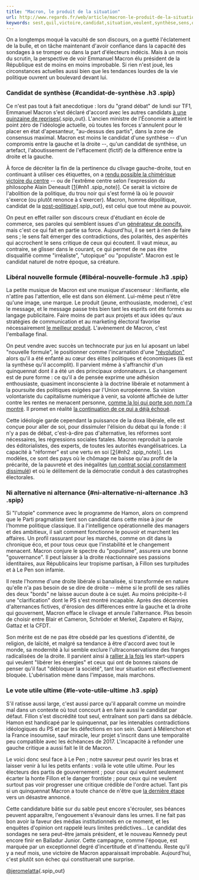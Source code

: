 ```yaml
---
title: "Macron, le produit de la situation"
url: http://www.regards.fr/web/article/macron-le-produit-de-la-situation
keywords: sest,quil,victoire,candidat,situation,veulent,synthèse,sens,quinquennat,produit,cest,macron
---
```

On a longtemps moqué la vacuité de son discours, on a guetté l'éclatement de la bulle, et on tâche maintenant d'avoir confiance dans la capacité des sondages à se tromper ou dans la part d'électeurs indécis. Mais à un mois du scrutin, la perspective de voir Emmanuel Macron élu président de la République est de moins en moins improbable. Si rien n'est joué, les circonstances actuelles aussi bien que les tendances lourdes de la vie politique ouvrent un boulevard devant lui.

### Candidat de synthèse {#candidat-de-synthèse .h3 .spip}

Ce n'est pas tout à fait anecdotique : lors du \"grand débat\" de lundi sur TF1, Emmanuel Macron s'est déclaré d'accord avec les autres candidats [à une quinzaine de reprises](https://twitter.com/LibeDesintox/status/844189698989932544){.spip_out}. L'ancien ministre de l'Économie a atteint le point zéro de l'idéologie actuelle, où toutes les forces s'annulent pour le placer en état d'apesanteur, \"au-dessus des partis\", dans la zone de consensus maximal. Macron est moins le candidat d'une synthèse -- d'un compromis entre la gauche et la droite --, qu'un candidat de synthèse, un artefact, l'aboutissement de l'effacement (fictif) de la différence entre la droite et la gauche.

À force de décréter la fin de la pertinence du clivage gauche-droite, tout en continuant à utiliser ces étiquettes, on a [rendu possible la chimérique victoire du centre](http://www.regards.fr/qui-veut-la-peau-de-roger-martelli/article/presidentielle-se-sortir-de-la-crise-politique) -- ou de l'extrême centre selon l'expression du philosophe Alain Deneault \[[1](/web/article/macron-le-produit-de-la-situation#nb1 "Lire l’entretien dans le prochain numéro de Regards."){#nh1 .spip_note}\]. Ce serait la victoire de l'abolition de la politique, du trou noir qui s'est formé là où le pouvoir s'exerce (ou plutôt renonce à s'exercer). Macron, homme dépolitique, candidat de la [post-politique](http://blog.mondediplo.net/2016-11-22-Politique-post-verite-ou-journalisme-post){.spip_out}, est celui que tout mène au pouvoir.

On peut en effet railler son discours creux d'étudiant en école de commerce, ses paroles qui semblent issues d'un [générateur de poncifs](http://www.regards.fr/web/article/macron-portrait-du-liquidateur), mais c'est ce qui fait en partie sa force. Aujourd'hui, il se sert à rien de faire sens ; le sens fait émerger des contradictions, des polarités, des aspérités qui accrochent le sens critique de ceux qui écoutent. Il vaut mieux, au contraire, se glisser dans le courant, ce qui permet de ne pas être disqualifié comme \"irréaliste\", \"utopique\" ou \"populiste\". Macron est le candidat naturel de notre époque, sa créature.

### Libéral nouvelle formule {#libéral-nouvelle-formule .h3 .spip}

La petite musique de Macron est une musique d'ascenseur : lénifiante, elle n'attire pas l'attention, elle est dans son élément. Lui-même peut n'être qu'une image, une marque. Le produit (jeune, enthousiaste, moderne), c'est le message, et le message passe très bien tant les esprits ont été formés au langage publicitaire. Faire moins de part aux projets et aux idées qu'aux stratégies de communication et au marketing électoral favorise nécessairement [le meilleur produit](http://www.regards.fr/web/article/macron-emballage-sous-vide). L'avènement de Macron, c'est l'emballage final.

On peut vendre avec succès un technocrate pur jus en lui aposant un label \"nouvelle formule\", le positionner comme l'incarnation d'une [\"révolution\"](http://www.regards.fr/je-vois-rouge-par-clementine/article/macron-la-revolution-dans-la-continuite) alors qu'il a été enfanté au cœur des élites politiques et économiques (là est la synthèse qu'il accomplit). Il parvient même à s'affranchir d'un quinquennat dont il a été un des principaux ordonnateurs. Le changement est de pure forme : ce qu'il a de pensée exprime une adhésion enthousiaste, quasiment inconsciente à la doctrine libérale et notamment à la poursuite des politiques exigées par l'Union européenne. Sa vision volontariste du capitalisme numérique à venir, sa volonté affichée de lutter contre les rentes ne menacent personne, [comme la loi qui porte son nom l'a montré](http://www.regards.fr/web/article/la-loi-macron-ou-comment-revenir). Il promet en réalité [la continuation de ce qui a déjà échoué](http://www.regards.fr/web/article/macron-derriere-les-formules-quel-projet-politique).

Cette idéologie garde cependant la puissance de la doxa libérale, elle est conçue pour aller de soi, pour dissimuler l'élision du débat qui la fonde : il n'y a pas de débat, c'est-à-dire pas d'alternative, les réformes sont nécessaires, les régressions sociales fatales. Macron reproduit la parole des éditorialistes, des experts, de toutes les autorités évangélisatrices. La capacité à \"réformer\" est une vertu en soi \[[2](/web/article/macron-le-produit-de-la-situation#nb2 "Ce qui l’avait conduit à saluer le courage de Margaret Thatcher –figure (...)"){#nh2 .spip_note}\]. Les modèles, ce sont des pays où le chômage ne baisse qu'au profit de la précarité, de la pauvreté et des inégalités ([un contrat social constamment dissimulé](http://www.regards.fr/web/article/contre-le-chomage-un-absurde-pacte)) et où le délitement de la démocratie conduit à des catastrophes électorales.

### Ni alternative ni alternance {#ni-alternative-ni-alternance .h3 .spip}

Si \"l'utopie\" commence avec le programme de Hamon, alors on comprend que le Parti pragmatiste tient son candidat dans cette mise à jour de l'homme politique classique. Il a l'intelligence opérationnelle des managers et des ambitieux, il sait comment fonctionne le pouvoir et marchent les affaires. Un profil rassurant pour les marchés, comme on dit dans la chronique éco, et pour tous ceux que l'instabilité et le changement menacent. Macron conjure le spectre du \"populisme\", assurera une bonne \"gouvernance\". Il peut laisser à la droite réactionnaire ses passions identitaires, aux Républicains leur tropisme partisan, à Fillon ses turpitudes et à Le Pen son infamie.

Il reste l'homme d'une droite libérale si banalisée, si transformée en nature qu'elle n'a pas besoin de se dire de droite -- même si le profil de ses ralliés des deux \"bords\" ne laisse aucun doute à ce sujet. Au moins précipite-t-il une \"clarification\" dont le PS s'est montré incapable. Après des décennies d'alternances fictives, d'érosion des différences entre la gauche et la droite qui gouvernent, Macron efface le clivage et annule l'alternance. Plus besoin de choisir entre Blair et Cameron, Schröder et Merkel, Zapatero et Rajoy, Gattaz et la CFDT.

Son mérite est de ne pas être obsédé par les questions d'identité, de religion, de laïcité, et malgré sa tendance à être d'accord avec tout le monde, sa modernité à lui semble exclure l'ultraconservatisme des franges radicalisées de la droite. Il parvient ainsi à [rallier à la fois](http://www.regards.fr/web/article/marc-endeweld-macron-est-ideologiquement-le-bebe-de-hollande) les start-uppers qui veulent \"libérer les énergies\" et ceux qui ont de bonnes raisons de penser qu'il faut \"débloquer la société\", tant leur situation est effectivement bloquée. L'ubérisation mène dans l'impasse, mais marchons.

### Le vote utile ultime {#le-vote-utile-ultime .h3 .spip}

S'il ratisse aussi large, c'est aussi parce qu'il apparaît comme un moindre mal dans un contexte où tout concourt à en faire aussi le candidat par défaut. Fillon s'est discrédité tout seul, entraînant son parti dans sa débâcle. Hamon est handicapé par le quinquennat, par les intenables contradictions idéologiques du PS et par les défections en son sein. Quant à Mélenchon et la France insoumise, sauf miracle, leur projet s'inscrit dans une temporalité peu compatible avec les échéances de 2017. L'incapacité à refonder une gauche critique a aussi fait le lit de Macron.

Le voici donc seul face à Le Pen ; notre sauveur peut ouvrir les bras et laisser venir à lui les petits enfants : voilà le vote utile ultime. Pour les électeurs des partis de gouvernement ; pour ceux qui veulent seulement écarter la honte Fillon et le danger frontiste ; pour ceux qui ne veulent surtout pas voir progresser une critique crédible de l'ordre actuel. Tant pis si un quinquennat Macron a toute chance de n'être que [la dernière étape](http://www.regards.fr/web/article/f-utile-macron) vers un désastre annoncé.

Cette candidature bâtie sur du sable peut encore s'écrouler, ses béances peuvent apparaître, l'engouement s'évanouir dans les urnes. Il ne fait pas bon avoir la faveur des médias institutionnels en ce moment, et les enquêtes d'opinion ont rappelé leurs limites prédictives... Le candidat des sondages ne sera peut-être jamais président, et le nouveau Kennedy peut encore finir en Balladur Junior. Cette campagne, comme l'époque, est marquée par un exceptionnel degré d'incertitude et d'inattendu. Reste qu'il y a neuf mois, une victoire de Macron apparaissait improbable. Aujourd'hui, c'est plutôt son échec qui constituerait une surprise.

[\@jeromelatta](https://twitter.com/jeromelatta){.spip_out}
